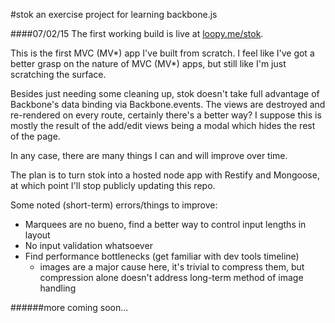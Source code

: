 #stok
an exercise project for learning backbone.js

####07/02/15
The first working build is live at [loopy.me/stok](loopy.me/stok).

This is the first MVC (MV\*) app I've built from scratch. I feel like I've got a better grasp on the nature of MVC (MV\*) apps, but still like I'm just scratching the surface.

Besides just needing some cleaning up, stok doesn't take full advantage of Backbone's data binding via Backbone.events. The views are destroyed and re-rendered on every route, certainly there's a better way? I suppose this is mostly the result of the add/edit views being a modal which hides the rest of the page.

In any case, there are many things I can and will improve over time. 

The plan is to turn stok into a hosted node app with Restify and Mongoose, at which point I'll stop publicly updating this repo.

Some noted (short-term) errors/things to improve:   

- Marquees are no bueno, find a better way to control input lengths in layout
- No input validation whatsoever
- Find performance bottlenecks (get familiar with dev tools timeline)
  - images are a major cause here, it's trivial to compress them, but compression alone doesn't address long-term method of image handling

######more coming soon...